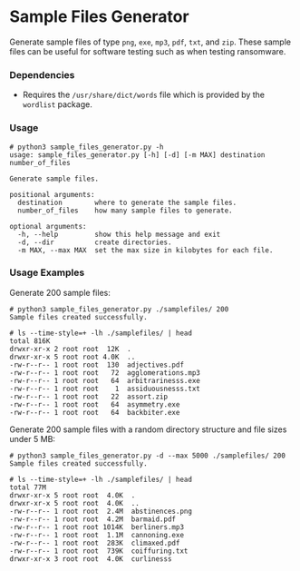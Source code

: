 # Sample Files Generator

Generate sample files of type `png`, `exe`, `mp3`, `pdf`, `txt`, and `zip`. These sample files can be useful for software testing such as when testing ransomware.

### Dependencies

* Requires the `/usr/share/dict/words` file which is provided by the `wordlist` package.

### Usage

```
# python3 sample_files_generator.py -h
usage: sample_files_generator.py [-h] [-d] [-m MAX] destination number_of_files

Generate sample files.

positional arguments:
  destination        where to generate the sample files.
  number_of_files    how many sample files to generate.

optional arguments:
  -h, --help         show this help message and exit
  -d, --dir          create directories.
  -m MAX, --max MAX  set the max size in kilobytes for each file.
```

### Usage Examples

Generate 200 sample files:
```
# python3 sample_files_generator.py ./samplefiles/ 200
Sample files created successfully.

# ls --time-style=+ -lh ./samplefiles/ | head 
total 816K
drwxr-xr-x 2 root root  12K  .
drwxr-xr-x 5 root root 4.0K  ..
-rw-r--r-- 1 root root  130  adjectives.pdf
-rw-r--r-- 1 root root   72  agglomerations.mp3
-rw-r--r-- 1 root root   64  arbitrarinesss.exe
-rw-r--r-- 1 root root    1  assiduousnesss.txt
-rw-r--r-- 1 root root   22  assort.zip
-rw-r--r-- 1 root root   64  asymmetry.exe
-rw-r--r-- 1 root root   64  backbiter.exe
```

Generate 200 sample files with a random directory structure and file sizes under 5 MB:
```
# python3 sample_files_generator.py -d --max 5000 ./samplefiles/ 200
Sample files created successfully.

# ls --time-style=+ -lh ./samplefiles/ | head 
total 77M
drwxr-xr-x 5 root root  4.0K  .
drwxr-xr-x 5 root root  4.0K  ..
-rw-r--r-- 1 root root  2.4M  abstinences.png
-rw-r--r-- 1 root root  4.2M  barmaid.pdf
-rw-r--r-- 1 root root 1014K  berliners.mp3
-rw-r--r-- 1 root root  1.1M  cannoning.exe
-rw-r--r-- 1 root root  283K  climaxed.pdf
-rw-r--r-- 1 root root  739K  coiffuring.txt
drwxr-xr-x 3 root root  4.0K  curlinesss
```